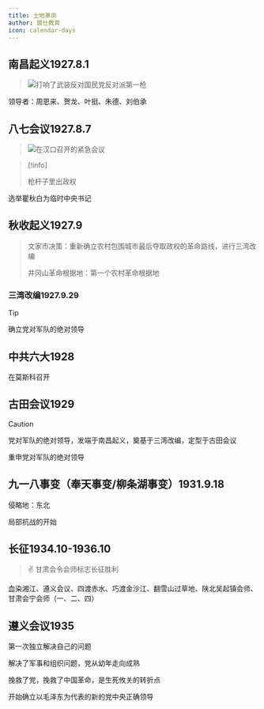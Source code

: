```yaml
---
title: 土地革命
author: 展仕教育
icon: calendar-days
---
```


## 南昌起义<span alt="purple">1927.8.1</span>

> ![](/badge/success.svg)打响了武装反对国民党反对派第一枪

领导者：周恩来、贺龙、叶挺、朱德、刘伯承

## 八七会议<span alt="purple">1927.8.7</span>

> ![](/badge/info.svg)在汉口召开的紧急会议

> [!info]
>
> 枪杆子里出政权

选举瞿秋白为临时中央书记

## 秋收起义<span alt="orange">1927.9</span>

> 文家市决策：重新确立农村包围城市最后夺取政权的革命路线，进行三湾改编
>
> 井冈山革命根据地：第一个农村革命根据地

### 三湾改编<span alt="blue">1927.9.29</span>

> [!tip]
>
> 确立党对军队的绝对领导

## 中共六大<span alt="black">1928</span>

在莫斯科召开

## 古田会议<span alt="blue">1929</span>

> [!caution]
>
> 党对军队的绝对领导，发端于南昌起义，奠基于三湾改编，定型于古田会议

重申党对军队的绝对领导

## 九一八事变（奉天事变/柳条湖事变）<span alt="orange">1931.9.18</span>

侵略地：东北

局部抗战的开始

## 长征<span alt="purple">1934.10-1936.10</span>

> ✌️ 甘肃会令会师标志长征胜利

血染湘江、遵义会议、四渡赤水、巧渡金沙江、翻雪山过草地、陕北吴起镇会师、甘肃会宁会师（一、二、四）

## 遵义会议<span alt="purple">1935</span>

第一次独立解决自己的问题

解决了军事和组织问题，党从幼年走向成熟

挽救了党，挽救了中国革命，是生死攸关的转折点

开始确立以毛泽东为代表的新的党中央正确领导